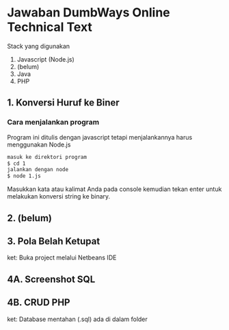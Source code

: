 # Jawaban DumbWays Online Technical Text
Stack yang digunakan
1. Javascript (Node.js)
2. (belum)
3. Java
4. PHP
## 1. Konversi Huruf ke Biner
### Cara menjalankan program

Program ini ditulis dengan javascript tetapi menjalankannya harus menggunakan Node.js


```sh
masuk ke direktori program
$ cd 1
jalankan dengan node
$ node 1.js
```

Masukkan kata atau kalimat Anda pada console kemudian tekan enter untuk melakukan konversi string ke binary.

## 2. (belum)

## 3. Pola Belah Ketupat
ket: Buka project melalui Netbeans IDE

## 4A. Screenshot SQL

## 4B. CRUD PHP
ket: Database mentahan (.sql) ada di dalam folder
